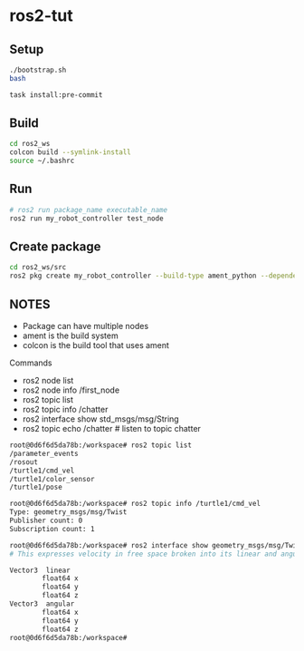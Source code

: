 # ros2-tut

## Setup

```bash
./bootstrap.sh
bash

task install:pre-commit
```

## Build

```bash
cd ros2_ws
colcon build --symlink-install
source ~/.bashrc
```

## Run

```bash
# ros2 run package_name executable_name
ros2 run my_robot_controller test_node
```

## Create package

```bash
cd ros2_ws/src
ros2 pkg create my_robot_controller --build-type ament_python --dependencies rclpy
```

## NOTES

- Package can have multiple nodes
- ament is the build system
- colcon is the build tool that uses ament

Commands

- ros2 node list
- ros2 node info /first_node
- ros2 topic list
- ros2 topic info /chatter
- ros2 interface show std_msgs/msg/String
- ros2 topic echo /chatter # listen to topic chatter

```bash
root@0d6f6d5da78b:/workspace# ros2 topic list
/parameter_events
/rosout
/turtle1/cmd_vel
/turtle1/color_sensor
/turtle1/pose

root@0d6f6d5da78b:/workspace# ros2 topic info /turtle1/cmd_vel
Type: geometry_msgs/msg/Twist
Publisher count: 0
Subscription count: 1

root@0d6f6d5da78b:/workspace# ros2 interface show geometry_msgs/msg/Twist
# This expresses velocity in free space broken into its linear and angular parts.

Vector3  linear
        float64 x
        float64 y
        float64 z
Vector3  angular
        float64 x
        float64 y
        float64 z
root@0d6f6d5da78b:/workspace#
```
